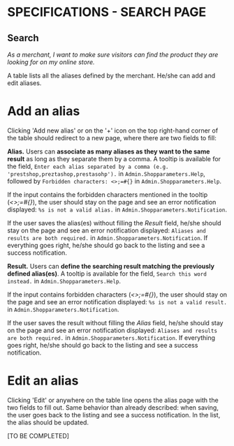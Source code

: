 # **SPECIFICATIONS - SEARCH PAGE**


## Search

_As a merchant, I want to make sure visitors can find the product they are looking for on my online store._

A table lists all the aliases defined by the merchant. He/she can add and edit aliases.


# Add an alias

Clicking 'Add new alias' or on the '+' icon on the top right-hand corner of the table should redirect to a new page, where there are two fields to fill:

**Alias.** Users can **associate as many aliases as they want to the same result** as long as they separate them by a comma. A tooltip is available for the field, `Enter each alias separated by a comma (e.g. 'prestshop,preztashop,prestasohp').` in `Admin.Shopparameters.Help`, followed by `Forbidden characters: <>;=#{}` in `Admin.Shopparameters.Help`.

If the input contains the forbidden characters mentioned in the tooltip (_<>;=#{}_), the user should stay on the page and see an error notification displayed: `%s is not a valid alias.` in `Admin.Shopparameters.Notification`.

If the user saves the alias(es) without filling the _Result_ field, he/she should stay on the page and see an error notification displayed: `Aliases and results are both required.` in `Admin.Shopparameters.Notification`. If everything goes right, he/she should go back to the listing and see a success notification.

**Result.** Users can **define the searching result matching the previously defined alias(es)**. A tooltip is available for the field, `Search this word instead.` in `Admin.Shopparameters.Help`.

If the input contains forbidden characters (_<>;=#{}_), the user should stay on the page and see an error notification displayed: `%s is not a valid result.` in `Admin.Shopparameters.Notification`.

If the user saves the result without filling the _Alias_ field, he/she should stay on the page and see an error notification displayed: `Aliases and results are both required.` in `Admin.Shopparameters.Notification`. If everything goes right, he/she should go back to the listing and see a success notification.


# Edit an alias

Clicking 'Edit' or anywhere on the table line opens the alias page with the two fields to fill out. Same behavior than already described: when saving, the user goes back to the listing and see a success notification. In the list, the alias should be updated.


[TO BE COMPLETED]
